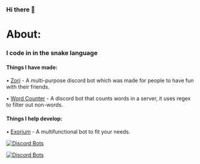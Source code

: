 ### Hi there 👋




# About:

### I code in in the snake language

#### Things I have made:
• [Zori](https://top.gg/bot/811283944175304705) - A multi-purpose discord bot which was made for people to have fun with their friends.

• [Word Counter](https://github.com/soulrika/Word-counter-bot) - A discord bot that counts words in a server, it uses regex to filter out non-words.


#### Things I help develop:

• [Exorium](https://github.com/flitzstudios/exorium) - A multifunctional bot to fit your needs. 

[![Discord Bots](https://top.gg/api/widget/811283944175304705.svg)](https://top.gg/bot/811283944175304705)





[![Discord Bots](https://top.gg/api/widget/828031905776533554.svg)](https://top.gg/bot/828031905776533554)


